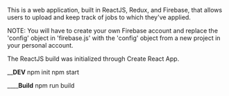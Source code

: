 This is a web application, built in ReactJS, Redux, and Firebase, that allows users to upload and keep track of jobs to which they've applied. 

NOTE: You will have to create your own Firebase account and replace the 'config' object in 'firebase.js' with the 'config' object from a new project in your personal account.

The ReactJS build was initialized through Create React App.

______________DEV____________
npm init
npm start

______________Build__________
npm run build